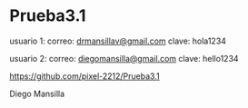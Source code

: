 # Prueba3.1

usuario 1:
correo: drmansillav@gmail.com
clave: hola1234

usuario 2:
correo: diegomansilla@gmail.com
clave: hello1234

https://github.com/pixel-2212/Prueba3.1

Diego Mansilla
